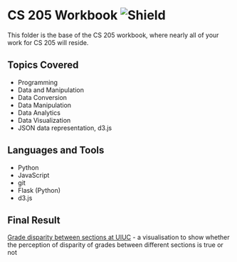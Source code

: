 # CS 205 Workbook ![Shield](https://img.shields.io/badge/Spring-2017-blue?style=flat-square)

This folder is the base of the CS 205 workbook, where nearly all of your
work for CS 205 will reside.

## Topics Covered
- Programming
- Data and Manipulation
- Data Conversion
- Data Manipulation
- Data Analytics
- Data Visualization
- JSON data representation, d3.js
## Languages and Tools
- Python
- JavaScript
- git
- Flask (Python)
- d3.js

## Final Result
[Grade disparity between sections at UIUC](http://waf.cs.illinois.edu/discovery/grade_disparity_between_sections_at_uiuc/) - a visualisation to show whether the perception of disparity of grades between different sections is true or not